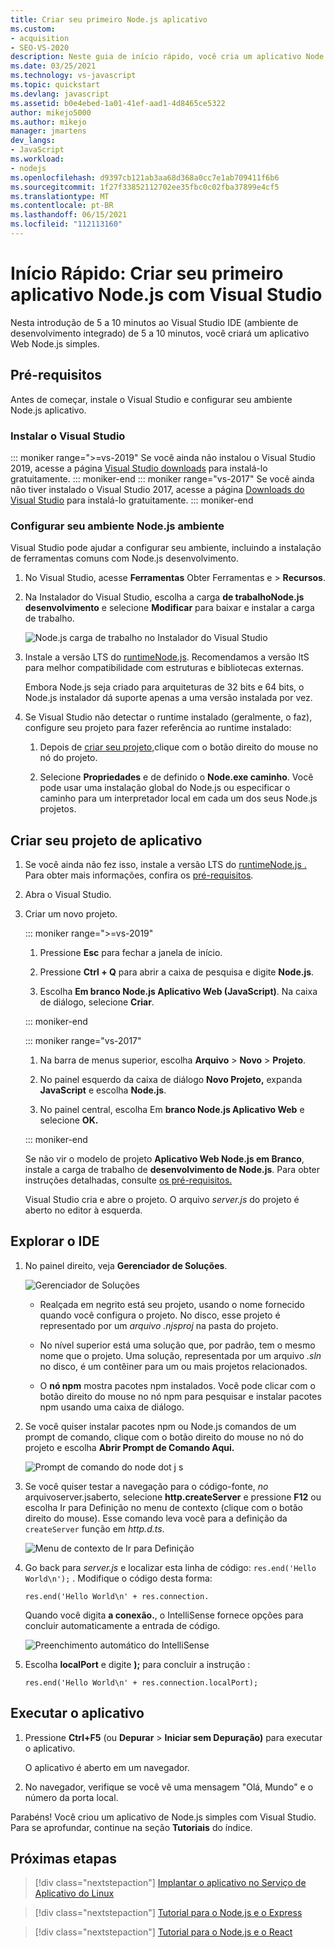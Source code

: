 ```yaml
---
title: Criar seu primeiro Node.js aplicativo
ms.custom:
- acquisition
- SEO-VS-2020
description: Neste guia de início rápido, você cria um aplicativo Node.js no Visual Studio
ms.date: 03/25/2021
ms.technology: vs-javascript
ms.topic: quickstart
ms.devlang: javascript
ms.assetid: b0e4ebed-1a01-41ef-aad1-4d8465ce5322
author: mikejo5000
ms.author: mikejo
manager: jmartens
dev_langs:
- JavaScript
ms.workload:
- nodejs
ms.openlocfilehash: d9397cb121ab3aa68d368a0cc7e1ab709411f6b6
ms.sourcegitcommit: 1f27f33852112702ee35fbc0c02fba37899e4cf5
ms.translationtype: MT
ms.contentlocale: pt-BR
ms.lasthandoff: 06/15/2021
ms.locfileid: "112113160"
---
```

# <a name="quickstart-create-your-first-nodejs-app-with-visual-studio"></a>Início Rápido: Criar seu primeiro aplicativo Node.js com Visual Studio

Nesta introdução de 5 a 10 minutos ao Visual Studio IDE (ambiente de desenvolvimento integrado) de 5 a 10 minutos, você criará um aplicativo Web Node.js simples.

## <a name="prerequisites"></a>Pré-requisitos

Antes de começar, instale o Visual Studio e configurar seu ambiente Node.js aplicativo.

### <a name="install-visual-studio"></a>Instalar o Visual Studio

::: moniker range=">=vs-2019"
Se você ainda não instalou o Visual Studio 2019, acesse a página [Visual Studio downloads](https://visualstudio.microsoft.com/downloads) para instalá-lo gratuitamente.
::: moniker-end
::: moniker range="vs-2017"
Se você ainda não tiver instalado o Visual Studio 2017, acesse a página [Downloads do Visual Studio](https://visualstudio.microsoft.com/vs/older-downloads/?utm_medium=microsoft&utm_source=docs.microsoft.com&utm_campaign=vs+2017+download) para instalá-lo gratuitamente.
::: moniker-end

### <a name="set-up-your-nodejs-environment"></a>Configurar seu ambiente Node.js ambiente

Visual Studio pode ajudar a configurar seu ambiente, incluindo a instalação de ferramentas comuns com Node.js desenvolvimento.

1. No Visual Studio, acesse **Ferramentas** Obter Ferramentas e  >  **Recursos**.

1. Na Instalador do Visual Studio, escolha a carga **de trabalhoNode.js desenvolvimento** e selecione **Modificar** para baixar e instalar a carga de trabalho.

    ![Node.js carga de trabalho no Instalador do Visual Studio](../ide/media/quickstart-nodejs-workload.png)

1. Instale a versão LTS do [ runtimeNode.js](https://nodejs.org/en/download/). Recomendamos a versão ltS para melhor compatibilidade com estruturas e bibliotecas externas.

    Embora Node.js seja criado para arquiteturas de 32 bits e 64 bits, o Node.js instalador dá suporte apenas a uma versão instalada por vez.

1. Se Visual Studio não detectar o runtime instalado (geralmente, o faz), configure seu projeto para fazer referência ao runtime instalado:

   1. Depois de [criar seu projeto,](#create-your-app-project)clique com o botão direito do mouse no nó do projeto.

   1. Selecione **Propriedades** e de definido o **Node.exe caminho**. Você pode usar uma instalação global do Node.js ou especificar o caminho para um interpretador local em cada um dos seus Node.js projetos.

## <a name="create-your-app-project"></a>Criar seu projeto de aplicativo

1. Se você ainda não fez isso, instale a versão LTS do [runtimeNode.js .](https://nodejs.org/en/download/) Para obter mais informações, confira os [pré-requisitos](#prerequisites).

1. Abra o Visual Studio.

1. Criar um novo projeto.

    ::: moniker range=">=vs-2019"

    1. Pressione **Esc** para fechar a janela de início.

    1. Pressione **Ctrl + Q** para abrir a caixa de pesquisa e digite **Node.js**.

    1. Escolha **Em branco Node.js Aplicativo Web (JavaScript)**. Na caixa de diálogo, selecione **Criar**.

    ::: moniker-end

    ::: moniker range="vs-2017"
    1. Na barra de menus superior, escolha **Arquivo** > **Novo** > **Projeto**.

    1. No painel esquerdo da caixa de diálogo **Novo Projeto,** expanda **JavaScript** e escolha **Node.js**.

    1. No painel central, escolha Em **branco Node.js Aplicativo Web** e selecione **OK.**

    ::: moniker-end
    
    Se não vir o modelo de projeto **Aplicativo Web Node.js em Branco**, instale a carga de trabalho de **desenvolvimento de Node.js**. Para obter instruções detalhadas, consulte [os pré-requisitos.](#prerequisites)

    Visual Studio cria e abre o projeto. O arquivo *server.js* do projeto é aberto no editor à esquerda.

## <a name="explore-the-ide"></a>Explorar o IDE

1. No painel direito, veja **Gerenciador de Soluções**.

   ![Gerenciador de Soluções](../ide/media/quickstart-nodejs-solution-explorer.png)

   - Realçada em negrito está seu projeto, usando o nome fornecido quando você configura o projeto. No disco, esse projeto é representado por um *arquivo .njsproj* na pasta do projeto.

   - No nível superior está uma solução que, por padrão, tem o mesmo nome que o projeto. Uma solução, representada por um arquivo *.sln* no disco, é um contêiner para um ou mais projetos relacionados.

   - O **nó npm** mostra pacotes npm instalados. Você pode clicar com o botão direito do mouse no nó npm para pesquisar e instalar pacotes npm usando uma caixa de diálogo.

1. Se você quiser instalar pacotes npm ou Node.js comandos de um prompt de comando, clique com o botão direito do mouse no nó do projeto e escolha **Abrir Prompt de Comando Aqui.**

   ![Prompt de comando do node dot j s](../ide/media/quickstart-nodejs-command-prompt.png)

1. Se você quiser testar a navegação para o código-fonte, *no* arquivoserver.jsaberto, selecione  **http.createServer** e pressione **F12** ou escolha Ir para Definição no menu de contexto (clique com o botão direito do mouse). Esse comando leva você para a definição da `createServer` função em *http.d.ts*.

   ![Menu de contexto de Ir para Definição](../ide/media/quickstart-nodejs-gotodefinition.png)

1. Go back para *server.js* e localizar esta linha de código: `res.end('Hello World\n');` . Modifique o código desta forma:

    `res.end('Hello World\n' + res.connection.`

    Quando você digita **a conexão.**, o IntelliSense fornece opções para concluir automaticamente a entrada de código.

   ![Preenchimento automático do IntelliSense](../ide/media/quickstart-nodejs-intellisense.png)

1. Escolha **localPort** e digite **);** para concluir a instrução :

    `res.end('Hello World\n' + res.connection.localPort);`

## <a name="run-the-app"></a>Executar o aplicativo

1. Pressione **Ctrl+F5** (ou **Depurar**  >  **Iniciar sem Depuração)** para executar o aplicativo. 
 
   O aplicativo é aberto em um navegador.

1. No navegador, verifique se você vê uma mensagem "Olá, Mundo" e o número da porta local.

Parabéns! Você criou um aplicativo de Node.js simples com Visual Studio. Para se aprofundar, continue na seção **Tutoriais** do índice.

## <a name="next-steps"></a>Próximas etapas

> [!div class="nextstepaction"]
> [Implantar o aplicativo no Serviço de Aplicativo do Linux](../javascript/publish-nodejs-app-azure.md)

> [!div class="nextstepaction"]
> [Tutorial para o Node.js e o Express](../javascript/tutorial-nodejs.md)

> [!div class="nextstepaction"]
> [Tutorial para o Node.js e o React](../javascript/tutorial-nodejs-with-react-and-jsx.md)
